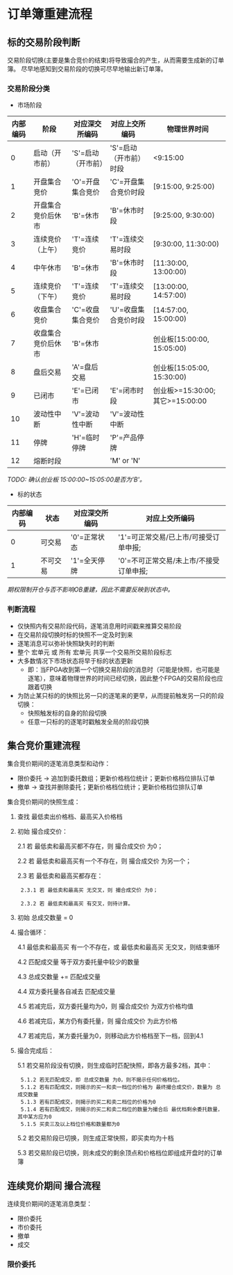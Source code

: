 # 订单簿重建流程

## 标的交易阶段判断

交易阶段切换(主要是集合竞价的结束)将导致撮合的产生，从而需要生成新的订单簿。
尽早地感知到交易阶段的切换可尽早地输出新订单簿。

### 交易阶段分类

* 市场阶段

内部编码|阶段|对应深交所编码|对应上交所编码|物理世界时间
--|--|--|--|--
0|启动（开市前）|'S'=启动（开市前）|'S'=启动（开市前）时段|<9:15:00
1|开盘集合竞价|'O'=开盘集合竞价|'C'=开盘集合竞价时段|[9:15:00, 9:25:00)
2|开盘集合竞价后休市|'B'=休市|'B'=休市时段|[9:25:00, 9:30:00)
3|连续竞价（上午）|'T'=连续竞价|'T'=连续交易时段|[9:30:00, 11:30:00)
4|中午休市|'B'=休市|'B'=休市时段|[11:30:00, 13:00:00)
5|连续竞价（下午）|'T'=连续竞价|'T'=连续交易时段|[13:00:00, 14:57:00)
6|收盘集合竞价|'C'=收盘集合竞价|'U'=收盘集合竞价时段|[14:57:00, 15:00:00)
7|收盘集合竞价后休市|'B'=休市||创业板[15:00:00, 15:05:00)
8|盘后交易|'A'=盘后交易||创业板[15:05:00, 15:30:00)
9|已闭市|'E'=已闭市|'E'=闭市时段|创业板>=15:30:00; 其它>=15:00:00
10|波动性中断|'V'=波动性中断|'V'=波动性中断
11|停牌|'H'=临时停牌|'P'=产品停牌
12|熔断时段||'M' or 'N'

*TODO: 确认创业板 15:00:00~15:05:00是否为'B'。*

* 标的状态

内部编码|状态|对应深交所编码|对应上交所编码
--|--|--|--
0|可交易|'0'=正常状态|'1'=可正常交易/已上市/可接受订单申报;
1|不可交易|'1'=全天停牌|'0'=不可正常交易/未上市/不接受订单申报;

*期权限制开仓与否不影响OB重建，因此不需要反映到状态中。*

### 判断流程

* 仅快照内有交易阶段代码，逐笔消息用时间戳来推算交易阶段
* 在交易阶段切换时标的快照不一定及时到来
* 逐笔消息可以弥补快照缺失时的判断
* 整个 宏单元 或 所有 宏单元 共享一个交易所交易阶段标志
* 大多数情况下市场状态将早于标的状态更新
  * 即：当FPGA收到第一个切换交易阶段的消息时（可能是快照，也可能是逐笔），意味着物理世界的时间已经切换，因此整个FPGA的交易阶段也应跟着切换
* 为防止某只标的的快照比另一只的逐笔来的更早，从而提前触发另一只的阶段切换：
  * 快照触发标的自身的阶段切换
  * 任意一只标的的逐笔时戳触发全局的阶段切换

## 集合竞价重建流程

集合竞价期间的逐笔消息类型和动作：

* 限价委托 -> 追加到委托数组；更新价格档位统计；更新价格档位排队订单
* 撤单 -> 查找并删除委托；更新价格档位统计；更新价格档位排队订单

集合竞价期间的快照生成：

1. 查找 最低卖出价格档、最高买入价格档

2. 初始 撮合成交价：

    2.1 若 最低卖和最高买都不存在，则 撮合成交价 为0；

    2.2 若 最低卖和最高买有一个不存在，则 撮合成交价 为另一个；

    2.3 若 最低卖和最高买都存在：

        2.3.1 若 最低卖和最高买 无交叉，则 撮合成交价 为0；

        2.3.2 若 最低卖和最高买 有交叉，则待计算。

3. 初始 总成交数量 = 0

4. 撮合循环：

    4.1 最低卖和最高买 有一个不存在，或 最低卖和最高买 无交叉，则结束循环

    4.2 匹配成交量 等于双方委托量中较少的数量

    4.3 总成交数量 += 匹配成交量

    4.4 双方委托量各自减去 匹配成交量

    4.5 若减完后，双方委托量均为0，则 撮合成交价 为双方价格均值

    4.6 若减完后，某方仍有委托量，则 撮合成交价 为此方价格

    4.7 若减完后，某方委托量为0，则移动此方价格档至下一档，回到4.1

5. 撮合完成后：

    5.1 若交易阶段没有切换，则生成临时匹配快照，即各方最多2档，其中：

        5.1.2 若无匹配成交，即 总成交数量 为0，则不揭示任何价格档位。
        5.1.2 若有匹配成交，则揭示的买一和卖一档位的价格为 最终撮合成交价，数量为 总成交数量
        5.1.3 若有匹配成交，则揭示的买二和卖二档位的价格为0
        5.1.4 若有匹配成交，则揭示的买二和卖二档位的数量为撮合后 最优档剩余委托数量，其中某方应为0
        5.1.5 买卖三及以上档位价格和数量都为0

    5.2 若交易阶段已切换，则生成正常快照，即买卖均为十档

    5.3 若交易阶段已切换，则未成交的剩余顶点和价格档位即组成开盘时的订单簿

## 连续竞价期间 撮合流程

连续竞价期间的逐笔消息类型：

* 限价委托
* 市价委托
* 撤单
* 成交

### 限价委托


